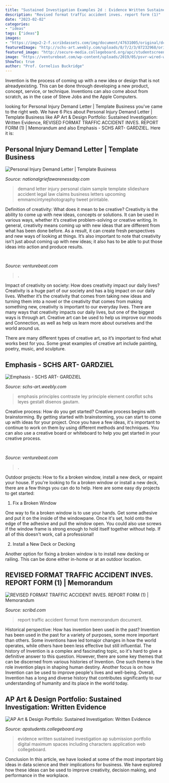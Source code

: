 ```yaml
---
title: "Sustained Investigation Examples 2d : Evidence Written Sustained Investigation Ap Submission Portfolio Digital Maximum Spaces Including Characters Application Web Collegeboard"
description: "Revised format traffic accident inves. report form (1)"
date: "2023-02-02"
categories:
- "ideas"
tags: ["ideas"]
images:
- "https://imgv2-2-f.scribdassets.com/img/document/47631005/original/dcae90e6b1/1464729130"
featuredImage: "http://schs-art.weebly.com/uploads/8/7/2/3/87232968/original-455421-08nna6nmeoptdtfzeykfvdfbo_orig.jpg"
featured_image: "http://secure-media.collegeboard.org/apc/studentscreenshot6.jpg"
image: "https://venturebeat.com/wp-content/uploads/2019/05/psvr-wired-wireless.png"
ShowToc: true
author: "Prof. Cornelius Buckridge"
---
```



Invention is the process of coming up with a new idea or design that is not alreadyexisting. This can be done through developing a new product, concept, service, or technique. Inventions can also come about from scratch, as in the case of Steve Jobs and the Apple Computers.

	

		
looking for Personal Injury Demand Letter | Template Business you've came to the right web. We have 6 Pics about Personal Injury Demand Letter | Template Business like AP Art &amp; Design Portfolio: Sustained Investigation: Written Evidence, REVISED FORMAT TRAFFIC ACCIDENT INVES. REPORT FORM (1) | Memorandum and also Emphasis - SCHS ART- GARDZIEL. Here it is:
		
    
## Personal Injury Demand Letter | Template Business

<img loading=lazy src="https://nationalgriefawarenessday.com/wp-content/uploads/2018/01/personal-injury-demand-letter-what-is-a-demand-letter-1-638.jpg" onerror="this.onerror=null;this.src='https://tse2.mm.bing.net/th?id=OIP.MyRfvc9PNLVQHmEUt1TS5AHaJm&amp;pid=15.1';" alt="Personal Injury Demand Letter | Template Business">

_Source: nationalgriefawarenessday.com_

>demand letter injury personal claim sample template slideshare accident legal law claims business letters upcoming emmamcintyrephotography tweet printable. 

	

Definition of creativity: What does it mean to be creative?
Creativity is the ability to come up with new ideas, concepts or solutions. It can be used in various ways, whether it’s creative problem-solving or creative writing. In general, creativity means coming up with new ideas that are different from what has been done before. As a result, it can create fresh perspectives and new ways of looking at things. It’s also important to note that creativity isn’t just about coming up with new ideas; it also has to be able to put those ideas into action and produce results.

    
## 

<img loading=lazy src="https://venturebeat.com/wp-content/uploads/2019/05/psvr-wired-wireless.png" onerror="this.onerror=null;this.src='https://tse3.mm.bing.net/th?id=OIP.3GvezmhSqSoVXHYhYHKZwQHaDq&amp;pid=15.1';" alt="">

_Source: venturebeat.com_

>. 

	

Impact of creativity on society: How does creativity impact our daily lives?
Creativity is a huge part of our society and has a big impact on our daily lives. Whether it’s the creativity that comes from taking new ideas and turning them into a novel or the creativity that comes from making something new, creativity is important to our everyday lives.
There are many ways that creativity impacts our daily lives, but one of the biggest ways is through art. Creative art can be used to help us improve our moods and Connection, as well as help us learn more about ourselves and the world around us.

There are many different types of creative art, so it’s important to find what works best for you. Some great examples of creative art include painting, poetry, music, and sculpture.

    
## Emphasis - SCHS ART- GARDZIEL

<img loading=lazy src="http://schs-art.weebly.com/uploads/8/7/2/3/87232968/original-455421-08nna6nmeoptdtfzeykfvdfbo_orig.jpg" onerror="this.onerror=null;this.src='https://tse3.mm.bing.net/th?id=OIP.LalwtmBaEGEmovQgqYapLwHaHa&amp;pid=15.1';" alt="Emphasis - SCHS ART- GARDZIEL">

_Source: schs-art.weebly.com_

>emphasis principles contraste ley principle element coroflot schs leyes gestalt disenos gautam. 

	

Creative process: How do you get started?
Creative process begins with brainstorming. By getting started with brainstorming, you can start to come up with ideas for your project. Once you have a few ideas, it's important to continue to work on them by using different methods and techniques. You can also use a creative board or whiteboard to help you get started in your creative process.

    
## 

<img loading=lazy src="https://venturebeat.com/wp-content/uploads/2020/05/deserted-islands-devops.png?w=800" onerror="this.onerror=null;this.src='https://tse4.mm.bing.net/th?id=OIP.UGt6QPKIHa9PnAKD-gUZaAHaE5&amp;pid=15.1';" alt="">

_Source: venturebeat.com_

>. 

	

Outdoor projects: How to fix a broken window, install a new deck, or repaint your house.
If you're looking to fix a broken window or install a new deck, there are a few things you can do to help. Here are some easy diy projects to get started:
1. Fix a Broken Window

One way to fix a broken window is to use your hands. Get some adhesive and put it on the inside of the windowpane. Once it's set, hold onto the edge of the adhesive and pull the window open. You could also use screws if the window frame is strong enough to hold itself together without help. If all of this doesn't work, call a professional!

2. Install a New Deck or Decking

Another option for fixing a broken window is to install new decking or railing. This can be done either in-home or at an outdoor location.

    
## REVISED FORMAT TRAFFIC ACCIDENT INVES. REPORT FORM (1) | Memorandum

<img loading=lazy src="https://imgv2-2-f.scribdassets.com/img/document/47631005/original/dcae90e6b1/1464729130" onerror="this.onerror=null;this.src='https://tse4.mm.bing.net/th?id=OIP.nM9rcdSnaqZ13S8ABXFptQHaJ4&amp;pid=15.1';" alt="REVISED FORMAT TRAFFIC ACCIDENT INVES. REPORT FORM (1) | Memorandum">

_Source: scribd.com_

>report traffic accident format form memorandum document. 

	

Historical perspective: How has invention been used in the past?
Invention has been used in the past for a variety of purposes, some more important than others. Some inventions have led tomajor changes in how the world operates, while others have been less effective but still influential. The history of Invention is a complex and fascinating topic, so it's hard to give a definitive answer to this question. However, there are some key themes that can be discerned from various histories of Invention. One such theme is the role invention plays in shaping human destiny. Another focus is on how Invention can be used to improve people's lives and well-being. Overall, Invention has a long and diverse history that contributes significantly to our understanding of humanity and its place in the world today.

    
## AP Art &amp; Design Portfolio: Sustained Investigation: Written Evidence

<img loading=lazy src="http://secure-media.collegeboard.org/apc/studentscreenshot6.jpg" onerror="this.onerror=null;this.src='https://tse3.mm.bing.net/th?id=OIP.ao6iryRYNPNnx5mfapx7LwHaHB&amp;pid=15.1';" alt="AP Art &amp; Design Portfolio: Sustained Investigation: Written Evidence">

_Source: apstudents.collegeboard.org_

>evidence written sustained investigation ap submission portfolio digital maximum spaces including characters application web collegeboard. 

	

Conclusion
In this article, we have looked at some of the most important big ideas in data science and their implications for business. We have explored how these ideas can be used to improve creativity, decision making, and performance in the workplace.

